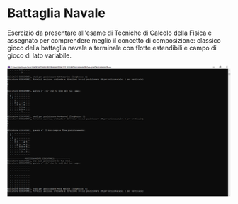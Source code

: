 # Battaglia Navale

Esercizio da presentare all'esame di Tecniche di Calcolo della Fisica e assegnato per comprendere meglio il concetto di composizione: classico gioco della battaglia navale a terminale con flotte estendibili e campo di gioco di lato variabile.

![alt text](https://github.com/EugenioDiPaola/Battaglia-Navale/blob/master/Battaglia-Navale-cattura1.PNG)
